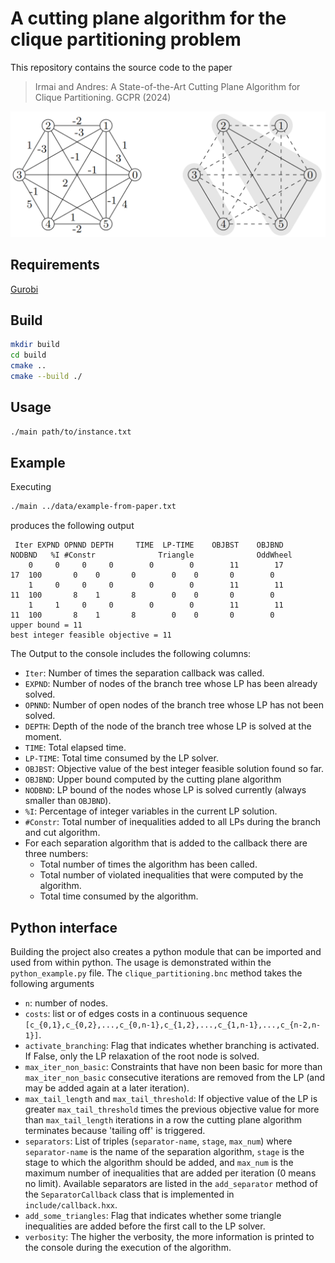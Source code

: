 # A cutting plane algorithm for the clique partitioning problem

This repository contains the source code to the paper 


> Irmai and Andres: A State-of-the-Art Cutting Plane Algorithm for Clique Partitioning. GCPR (2024)

![example](cpp-example.png)

## Requirements
[Gurobi](https://www.gurobi.com/documentation/current/refman/cpp_api_overview.html)

## Build

```bash
mkdir build
cd build
cmake ..
cmake --build ./
```

## Usage
```bash
./main path/to/instance.txt
```

## Example

Executing 
```bash
./main ../data/example-from-paper.txt
```
produces the following output

```
 Iter EXPND OPNND DEPTH     TIME  LP-TIME    OBJBST    OBJBND    NODBND   %I #Constr              Triangle              OddWheel 
    0     0     0     0        0        0        11        17        17  100       0    0       0        0    0       0        0 
    1     0     0     0        0        0        11        11        11  100       8    1       8        0    0       0        0 
    1     1     0     0        0        0        11        11        11  100       8    1       8        0    0       0        0 
upper bound = 11
best integer feasible objective = 11
```
The Output to the console includes the following columns:
- `Iter`: Number of times the separation callback was called.
- `EXPND`: Number of nodes of the branch tree whose LP has been already solved.
- `OPNND`: Number of open nodes of the branch tree whose LP has not been solved.
- `DEPTH`: Depth of the node of the branch tree whose LP is solved at the moment.
- `TIME`: Total elapsed time.
- `LP-TIME`: Total time consumed by the LP solver.
- `OBJBST`: Objective value of the best integer feasible solution found so far.
- `OBJBND`: Upper bound computed by the cutting plane algorithm
- `NODBND`: LP bound of the nodes whose LP is solved currently (always smaller than `OBJBND`).
- `%I`: Percentage of integer variables in the current LP solution.
- `#Constr`: Total number of inequalities added to all LPs during the branch and cut algorithm.
- For each separation algorithm that is added to the callback there are three numbers:
    - Total number of times the algorithm has been called.
    - Total number of violated inequalities that were computed by the algorithm.
    - Total time consumed by the algorithm.

## Python interface
Building the project also creates a python module that can be imported and used from within python.
The usage is demonstrated within the `python_example.py` file.
The `clique_partitioning.bnc` method takes the following arguments
- `n`: number of nodes.
- `costs`: list or of edges costs in a continuous sequence `[c_{0,1},c_{0,2},...,c_{0,n-1},c_{1,2},...,c_{1,n-1},...,c_{n-2,n-1}]`.
- `activate_branching`: Flag that indicates whether branching is activated. If False, only the LP relaxation of the root node is solved.
- `max_iter_non_basic`: Constraints that have non been basic for more than `max_iter_non_basic` consecutive iterations are removed from the LP (and may be added again at a later iteration).
- `max_tail_length` and `max_tail_threshold`: If objective value of the LP is greater `max_tail_threshold` times the previous objective value for more than `max_tail_length` iterations in a row the cutting plane algorithm terminates because 'tailing off' is triggered.
- `separators`: List of triples (`separator-name`, `stage`, `max_num`) where `separator-name` is the name of the separation algorithm, `stage` is the stage to which the algorithm should be added, and `max_num` is the maximum number of inequalities that are added per iteration (0 means no limit). Available separators are listed in the `add_separator` method of the `SeparatorCallback` class that is implemented in `include/callback.hxx`.
- `add_some_triangles`: Flag that indicates whether some triangle inequalities are added before the first call to the LP solver.
- `verbosity`: The higher the verbosity, the more information is printed to the console during the execution of the algorithm.